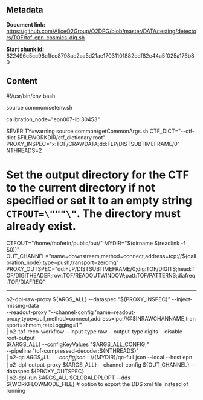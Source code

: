 ## Metadata

**Document link:** https://github.com/AliceO2Group/O2DPG/blob/master/DATA/testing/detectors/TOF/tof-epn-cosmics-dig.sh

**Start chunk id:** 822496c5cc98c1fec8798ac2aa5d21ae17031101882cdf82c44a5f025a176b80

## Content

#!/usr/bin/env bash

source common/setenv.sh

calibration_node="epn007-ib:30453"

SEVERITY=warning
source common/getCommonArgs.sh
CTF_DICT="--ctf-dict $FILEWORKDIR/ctf_dictionary.root"
PROXY_INSPEC="x:TOF/CRAWDATA;dd:FLP/DISTSUBTIMEFRAME/0"
NTHREADS=2
# Set the output directory for the CTF to the current directory if not specified or set it to an empty string `CTFOUT=\"""\"`. The directory must already exist.
CTFOUT="/home/fnoferin/public/out/"
MYDIR="$(dirname $(readlink -f $0))"
OUT_CHANNEL="name=downstream,method=connect,address=tcp://${calibration_node},type=push,transport=zeromq"
PROXY_OUTSPEC="dd:FLP/DISTSUBTIMEFRAME/0;dig:TOF/DIGITS;head:TOF/DIGITHEADER;row:TOF/READOUTWINDOW;patt:TOF/PATTERNS;diafreq:TOF/DIAFREQ"

---

o2-dpl-raw-proxy ${ARGS_ALL} --dataspec "${PROXY_INSPEC}" --inject-missing-data \
--readout-proxy "--channel-config 'name=readout-proxy,type=pull,method=connect,address=ipc://@$INRAWCHANNAME,transport=shmem,rateLogging=1'" \
| o2-tof-reco-workflow --input-type raw --output-type digits --disable-root-output \
${ARGS_ALL} --configKeyValues "$ARGS_ALL_CONFIG;" \
--pipeline "tof-compressed-decoder:${NTHREADS}" \
| o2-qc ${ARGS_ALL} --config json://${MYDIR}/qc-full.json --local --host epn \
| o2-dpl-output-proxy ${ARGS_ALL} --channel-config ${OUT_CHANNEL} --dataspec ${PROXY_OUTSPEC} \
| o2-dpl-run $ARGS_ALL $GLOBALDPLOPT --dds ${WORKFLOWMODE_FILE} # option to export the DDS xml file instead of running